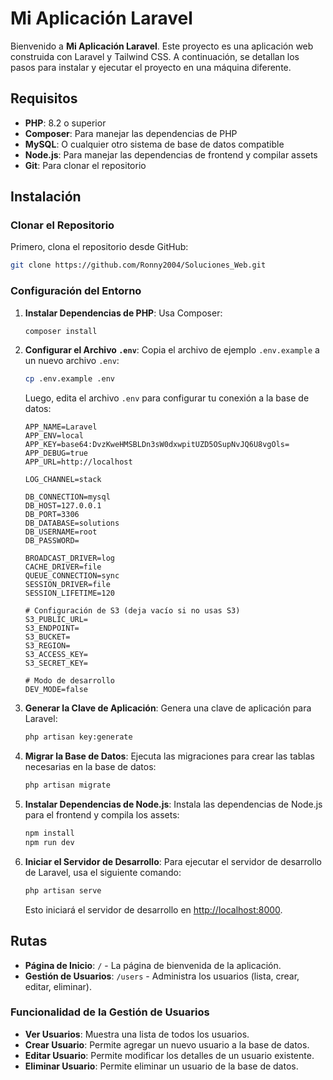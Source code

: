 # Mi Aplicación Laravel

Bienvenido a **Mi Aplicación Laravel**. Este proyecto es una aplicación web construida con Laravel y Tailwind CSS. A continuación, se detallan los pasos para instalar y ejecutar el proyecto en una máquina diferente.

## Requisitos

- **PHP**: 8.2 o superior
- **Composer**: Para manejar las dependencias de PHP
- **MySQL**: O cualquier otro sistema de base de datos compatible
- **Node.js**: Para manejar las dependencias de frontend y compilar assets
- **Git**: Para clonar el repositorio

## Instalación

### Clonar el Repositorio

Primero, clona el repositorio desde GitHub:

```bash
git clone https://github.com/Ronny2004/Soluciones_Web.git
```

### Configuración del Entorno

1. **Instalar Dependencias de PHP**: Usa Composer:

    ```bash
    composer install
    ```

2. **Configurar el Archivo `.env`**: Copia el archivo de ejemplo `.env.example` a un nuevo archivo `.env`:

    ```bash
    cp .env.example .env
    ```

    Luego, edita el archivo `.env` para configurar tu conexión a la base de datos:

    ```plaintext
    APP_NAME=Laravel
    APP_ENV=local
    APP_KEY=base64:DvzKweHMSBLDn3sW0dxwpitUZD5OSupNvJQ6U8vgOls=
    APP_DEBUG=true
    APP_URL=http://localhost

    LOG_CHANNEL=stack

    DB_CONNECTION=mysql
    DB_HOST=127.0.0.1
    DB_PORT=3306
    DB_DATABASE=solutions
    DB_USERNAME=root
    DB_PASSWORD=

    BROADCAST_DRIVER=log
    CACHE_DRIVER=file
    QUEUE_CONNECTION=sync
    SESSION_DRIVER=file
    SESSION_LIFETIME=120

    # Configuración de S3 (deja vacío si no usas S3)
    S3_PUBLIC_URL=
    S3_ENDPOINT=
    S3_BUCKET=
    S3_REGION=
    S3_ACCESS_KEY=
    S3_SECRET_KEY=

    # Modo de desarrollo
    DEV_MODE=false
    ```

3. **Generar la Clave de Aplicación**: Genera una clave de aplicación para Laravel:

    ```bash
    php artisan key:generate
    ```

4. **Migrar la Base de Datos**: Ejecuta las migraciones para crear las tablas necesarias en la base de datos:

    ```bash
    php artisan migrate
    ```

5. **Instalar Dependencias de Node.js**: Instala las dependencias de Node.js para el frontend y compila los assets:

    ```bash
    npm install
    npm run dev
    ```

6. **Iniciar el Servidor de Desarrollo**: Para ejecutar el servidor de desarrollo de Laravel, usa el siguiente comando:

    ```bash
    php artisan serve
    ```

    Esto iniciará el servidor de desarrollo en [http://localhost:8000](http://localhost:8000).

## Rutas

- **Página de Inicio**: `/` - La página de bienvenida de la aplicación.
- **Gestión de Usuarios**: `/users` - Administra los usuarios (lista, crear, editar, eliminar).

### Funcionalidad de la Gestión de Usuarios

- **Ver Usuarios**: Muestra una lista de todos los usuarios.
- **Crear Usuario**: Permite agregar un nuevo usuario a la base de datos.
- **Editar Usuario**: Permite modificar los detalles de un usuario existente.
- **Eliminar Usuario**: Permite eliminar un usuario de la base de datos.
